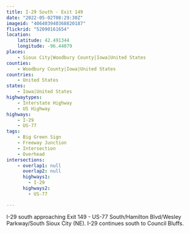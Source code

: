 ```yaml
---
title: I-29 South - Exit 149
date: "2022-05-02T08:29:30Z"
imageid: "406403940368820187"
flickrid: "52090161654"
location:
    latitude: 42.491344
    longitude: -96.44079
places:
    - Sioux City|Woodbury County|Iowa|United States
counties:
    - Woodbury County|Iowa|United States
countries:
    - United States
states:
    - Iowa|United States
highwaytypes:
    - Interstate Highway
    - US Highway
highways:
    - I-29
    - US-77
tags:
    - Big Green Sign
    - Freeway Junction
    - Intersection
    - Overhead
intersections:
    - overlap1: null
      overlap2: null
      highways1:
        - I-29
      highways2:
        - US-77

---
```

I-29 south approaching Exit 149 - US-77 South/Hamilton Blvd/Wesley Parkway/South Sioux City (NE).  I-29 continues south to Council Bluffs.